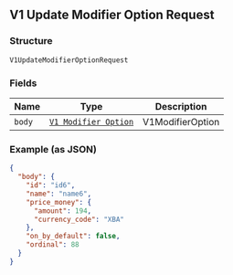 ## V1 Update Modifier Option Request

### Structure

`V1UpdateModifierOptionRequest`

### Fields

| Name | Type | Description |
|  --- | --- | --- |
| `body` | [`V1 Modifier Option`](/doc/models/v1-modifier-option.md) | V1ModifierOption |

### Example (as JSON)

```json
{
  "body": {
    "id": "id6",
    "name": "name6",
    "price_money": {
      "amount": 194,
      "currency_code": "XBA"
    },
    "on_by_default": false,
    "ordinal": 88
  }
}
```

